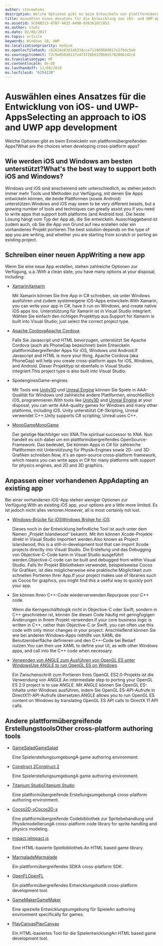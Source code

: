 ```yaml
---
author: stevewhims
description: Welche Optionen gibt es beim Entwickeln von plattformübergreifenden Apps?
title: Auswählen eines Ansatzes für die Entwicklung von iOS- und UWP-Apps
ms.assetid: 5CDAB313-07B7-4A32-A49B-026361DCC853
ms.author: stwhi
ms.date: 02/08/2017
ms.topic: article
keywords: Windows 10, UWP
ms.localizationpriority: medium
ms.openlocfilehash: c62624e83d1e8334cce711869088817e2f9dc5e0
ms.sourcegitcommit: f2c9a050a9137a473f28b613968d5782866142c6
ms.translationtype: MT
ms.contentlocale: de-DE
ms.lasthandoff: 11/09/2018
ms.locfileid: "6254139"
---
```

# <a name="selecting-an-approach-to-ios-and-uwp-app-development"></a><span data-ttu-id="9b78b-104">Auswählen eines Ansatzes für die Entwicklung von iOS- und UWP-Apps</span><span class="sxs-lookup"><span data-stu-id="9b78b-104">Selecting an approach to iOS and UWP app development</span></span>


<span data-ttu-id="9b78b-105">Welche Optionen gibt es beim Entwickeln von plattformübergreifenden Apps?</span><span class="sxs-lookup"><span data-stu-id="9b78b-105">What are the choices when developing cross-platform apps?</span></span>

## <a name="whats-the-best-way-to-support-both-ios-and-windows"></a><span data-ttu-id="9b78b-106">Wie werden iOS und Windows am besten unterstützt?</span><span class="sxs-lookup"><span data-stu-id="9b78b-106">What's the best way to support both iOS and Windows?</span></span>

<span data-ttu-id="9b78b-107">Windows und iOS sind anscheinend sehr unterschiedlich, es stehen jedoch immer mehr Tools und Methoden zur Verfügung, mit denen Sie Apps entwickeln können, die beide Plattformen (sowie Android) unterstützen.</span><span class="sxs-lookup"><span data-stu-id="9b78b-107">Windows and iOS may seem to be very different beasts, but a growing number of tools and techniques can greatly assist you if you need to write apps that support both platforms (and Android too).</span></span> <span data-ttu-id="9b78b-108">Die beste Lösung hängt vom Typ der App ab, die Sie entwickeln. Ausschlaggebend ist zudem auch, ob Sie die App von Grund auf neu erstellen oder ein vorhandenes Projekt portieren.</span><span class="sxs-lookup"><span data-stu-id="9b78b-108">The best solution depends on the type of app you are writing, and whether you are starting from scratch or porting an existing project.</span></span>

## <a name="writing-a-new-app"></a><span data-ttu-id="9b78b-109">Schreiben einer neuen App</span><span class="sxs-lookup"><span data-stu-id="9b78b-109">Writing a new app</span></span>

<span data-ttu-id="9b78b-110">Wenn Sie eine neue App erstellen, stehen zahlreiche Optionen zur Verfügung, u.a.:</span><span class="sxs-lookup"><span data-stu-id="9b78b-110">With a clean slate, you have many options at your disposal, including:</span></span>

-   [<span data-ttu-id="9b78b-111">Xamarin</span><span class="sxs-lookup"><span data-stu-id="9b78b-111">Xamarin</span></span>](http://go.microsoft.com/fwlink/p/?LinkID=320484)

    <span data-ttu-id="9b78b-112">Mit Xamarin können Sie Ihre App in C# schreiben, sie unter Windows ausführen und zudem systemeigene iOS-Apps entwickeln.</span><span class="sxs-lookup"><span data-stu-id="9b78b-112">With Xamarin, you can write your app in C#, have it run on Windows, and create native iOS apps too.</span></span> <span data-ttu-id="9b78b-113">Unterstützung für Xamarin ist in Visual Studio integriert. Wählen Sie einfach den richtigen Projekttyp aus.</span><span class="sxs-lookup"><span data-stu-id="9b78b-113">Support for Xamarin is built into Visual Studio; just select the correct project type.</span></span>

-   [<span data-ttu-id="9b78b-114">Apache Cordova</span><span class="sxs-lookup"><span data-stu-id="9b78b-114">Apache Cordova</span></span>](http://go.microsoft.com/fwlink/p/?LinkID=400439)

    <span data-ttu-id="9b78b-115">Falls Sie Javascript und HTML bevorzugen, unterstützt Sie Apache Cordova (auch als PhoneGap bezeichnet) beim Entwickeln plattformübergreifender Apps für iOS, Windows und Android.</span><span class="sxs-lookup"><span data-stu-id="9b78b-115">If Javascript and HTML is more your thing, Apache Cordova (aka PhoneGap) will help you create cross-platform apps for iOS, Windows, and Android.</span></span> <span data-ttu-id="9b78b-116">Dieser Projekttyp ist ebenfalls in Visual Studio integriert.</span><span class="sxs-lookup"><span data-stu-id="9b78b-116">This project type is also built into Visual Studio.</span></span>

-   <span data-ttu-id="9b78b-117">Spielengines</span><span class="sxs-lookup"><span data-stu-id="9b78b-117">Game-engines</span></span>

    <span data-ttu-id="9b78b-118">Mit Tools wie [Unity3D](http://go.microsoft.com/fwlink/p/?LinkID=320479) und [Unreal Engine](http://go.microsoft.com/fwlink/p/?LinkID=394062) können Sie Spiele in AAA-Qualität für Windows und zahlreiche andere Plattformen, einschließlich iOS, programmieren.</span><span class="sxs-lookup"><span data-stu-id="9b78b-118">With tools like [Unity3D](http://go.microsoft.com/fwlink/p/?LinkID=320479) and [Unreal Engine](http://go.microsoft.com/fwlink/p/?LinkID=394062) at your disposal, you can write AAA-quality games for Windows and many other platforms, including iOS.</span></span> <span data-ttu-id="9b78b-119">Unity unterstützt C#-Skripting, Unreal verwendet C++.</span><span class="sxs-lookup"><span data-stu-id="9b78b-119">Unity supports C# scripting; Unreal uses C++.</span></span>

-   [<span data-ttu-id="9b78b-120">MonoGame</span><span class="sxs-lookup"><span data-stu-id="9b78b-120">MonoGame</span></span>](http://go.microsoft.com/fwlink/p/?LinkID=320483)

    <span data-ttu-id="9b78b-121">Der geistige Nachfolger von XNA.</span><span class="sxs-lookup"><span data-stu-id="9b78b-121">The spiritual successor to XNA.</span></span> <span data-ttu-id="9b78b-122">Nun handelt es sich dabei um ein plattformübergreifendes OpenSource-Framework. Das bedeutet, Sie können Apps in C# für zahlreiche Plattformen mit Unterstützung für Physik-Engines sowie 2D- und 3D-Grafiken schreiben.</span><span class="sxs-lookup"><span data-stu-id="9b78b-122">Now, it's an open-source cross-platform framework, which means you can write apps in C# for many platforms with support for physics engines, and 2D and 3D graphics.</span></span>

## <a name="adapting-an-existing-app"></a><span data-ttu-id="9b78b-123">Anpassen einer vorhandenen App</span><span class="sxs-lookup"><span data-stu-id="9b78b-123">Adapting an existing app</span></span>

<span data-ttu-id="9b78b-124">Bei einer vorhandenen iOS-App stehen weniger Optionen zur Verfügung.</span><span class="sxs-lookup"><span data-stu-id="9b78b-124">With an existing iOS app, your options are a little more limited.</span></span> <span data-ttu-id="9b78b-125">Es ist jedoch nicht alles verloren.</span><span class="sxs-lookup"><span data-stu-id="9b78b-125">However, all is most certainly not lost.</span></span>

-   [<span data-ttu-id="9b78b-126">Windows-Brücke für iOS</span><span class="sxs-lookup"><span data-stu-id="9b78b-126">Windows Bridge for iOS</span></span>](https://go.microsoft.com/fwlink/p/?LinkId=619014)

    <span data-ttu-id="9b78b-127">Dieses noch in der Entwicklung befindliche Tool ist auch unter dem Namen „Projekt Islandwood“ bekannt. Mit ihm können Xcode-Projekte direkt in Visual Studio importiert werden.</span><span class="sxs-lookup"><span data-stu-id="9b78b-127">Also known as Project Islandwood, this is a still-in-development tool that can import Xcode projects directly into Visual Studio.</span></span> <span data-ttu-id="9b78b-128">Die Erstellung und das Debugging von Objective-C-Code kann in Visual Studio ausgeführt werden.</span><span class="sxs-lookup"><span data-stu-id="9b78b-128">Objective-C code can be built and debugged from within Visual Studio.</span></span> <span data-ttu-id="9b78b-129">Falls Ihr Projekt Bibliotheken verwendet, beispielsweise Cocos für Grafiken, ist dies möglicherweise eine praktische Möglichkeit zum schnellen Portieren Ihrer App.</span><span class="sxs-lookup"><span data-stu-id="9b78b-129">If your project makes use of libraries such as Cocos for graphics, you might find this a useful way to quickly port your app.</span></span>

-   <span data-ttu-id="9b78b-130">Sie können Ihren C++-Code wiederverwenden.</span><span class="sxs-lookup"><span data-stu-id="9b78b-130">Repurpose your C++ code.</span></span>

    <span data-ttu-id="9b78b-131">Wenn die Kerngeschäftslogik nicht in Objective-C oder Swift, sondern in C++ geschrieben ist, können Sie diesen Code häufig mit geringfügigen Änderungen in Ihrem Projekt verwenden.</span><span class="sxs-lookup"><span data-stu-id="9b78b-131">If your core business logic is written in C++, rather than Objective-C or Swift, you can often use this code with only minor changes in your project.</span></span> <span data-ttu-id="9b78b-132">Anschließend können Sie wie bei anderen Windows-Apps mithilfe von XAML die Benutzeroberfläche definieren und den C++-Code bei Bedarf nutzen.</span><span class="sxs-lookup"><span data-stu-id="9b78b-132">You can then use XAML to define your UI, as with other Windows apps, and call into the C++ code when necessary.</span></span>

-   [<span data-ttu-id="9b78b-133">Verwenden von ANGLE zum Ausführen von OpenGL ES unter Windows</span><span class="sxs-lookup"><span data-stu-id="9b78b-133">Use ANGLE to run OpenGL ES on Windows</span></span>](http://go.microsoft.com/fwlink/p/?linkid=618387)

    <span data-ttu-id="9b78b-134">Ein Zwischenschritt zum Portieren Ihres OpenGL ES2.0-Projekts ist die Verwendung von ANGLE.</span><span class="sxs-lookup"><span data-stu-id="9b78b-134">An intermediate step to porting your OpenGL ES 2.0 project is to use ANGLE.</span></span> <span data-ttu-id="9b78b-135">Mit ANGLE können Sie OpenGL ES-Inhalte unter Windows ausführen, indem Sie OpenGL ES-API-Aufrufe in DirectX11-API-Aufrufe übersetzen.</span><span class="sxs-lookup"><span data-stu-id="9b78b-135">ANGLE allows you to run OpenGL ES content on Windows by translating OpenGL ES API calls to DirectX 11 API calls.</span></span>

## <a name="other-cross-platform-authoring-tools"></a><span data-ttu-id="9b78b-136">Andere plattformübergreifende Erstellungstools</span><span class="sxs-lookup"><span data-stu-id="9b78b-136">Other cross-platform authoring tools</span></span>

-   [<span data-ttu-id="9b78b-137">GameSalad</span><span class="sxs-lookup"><span data-stu-id="9b78b-137">GameSalad</span></span>](http://go.microsoft.com/fwlink/p/?LinkID=320480)

    <span data-ttu-id="9b78b-138">Eine Spielerstellungsumgebung</span><span class="sxs-lookup"><span data-stu-id="9b78b-138">A game authoring environment.</span></span>

-   [<span data-ttu-id="9b78b-139">Construct 2</span><span class="sxs-lookup"><span data-stu-id="9b78b-139">Construct 2</span></span>]( http://go.microsoft.com/fwlink/p/?LinkID=320481)

    <span data-ttu-id="9b78b-140">Eine Spielerstellungsumgebung</span><span class="sxs-lookup"><span data-stu-id="9b78b-140">A game authoring environment.</span></span>

-   [<span data-ttu-id="9b78b-141">Titanium Studio</span><span class="sxs-lookup"><span data-stu-id="9b78b-141">Titanium Studio</span></span>](http://go.microsoft.com/fwlink/p/?LinkID=320482)

    <span data-ttu-id="9b78b-142">Eine plattformübergreifende Erstellungsumgebung</span><span class="sxs-lookup"><span data-stu-id="9b78b-142">A cross-platform authoring environment.</span></span>

-   [<span data-ttu-id="9b78b-143">Cocos2D-x</span><span class="sxs-lookup"><span data-stu-id="9b78b-143">Cocos2D-x</span></span>](http://go.microsoft.com/fwlink/p/?LinkID=320485)

    <span data-ttu-id="9b78b-144">Eine plattformübergreifende Codebibliothek zur Spritebehandlung und Physikmodellierung</span><span class="sxs-lookup"><span data-stu-id="9b78b-144">A cross-platform code library for sprite handling and physics modeling.</span></span>

-   [<span data-ttu-id="9b78b-145">Impact.js</span><span class="sxs-lookup"><span data-stu-id="9b78b-145">Impact.js</span></span>](http://go.microsoft.com/fwlink/p/?LinkID=320486)

    <span data-ttu-id="9b78b-146">Eine HTML-basierte Spielbibliothek.</span><span class="sxs-lookup"><span data-stu-id="9b78b-146">An HTML based game library.</span></span>

-   [<span data-ttu-id="9b78b-147">Marmalade</span><span class="sxs-lookup"><span data-stu-id="9b78b-147">Marmalade</span></span>](http://go.microsoft.com/fwlink/p/?LinkID=320487)

    <span data-ttu-id="9b78b-148">Ein plattformübergreifendes SDK</span><span class="sxs-lookup"><span data-stu-id="9b78b-148">A cross-platform SDK.</span></span>

-   [<span data-ttu-id="9b78b-149">OpenFL</span><span class="sxs-lookup"><span data-stu-id="9b78b-149">OpenFL</span></span>](http://go.microsoft.com/fwlink/p/?LinkID=320488)

    <span data-ttu-id="9b78b-150">Ein plattformübergreifendes Entwicklungstool</span><span class="sxs-lookup"><span data-stu-id="9b78b-150">A cross-platform development tool.</span></span>

-   [<span data-ttu-id="9b78b-151">GameMaker</span><span class="sxs-lookup"><span data-stu-id="9b78b-151">GameMaker</span></span>](http://go.microsoft.com/fwlink/p/?LinkID=320490)

    <span data-ttu-id="9b78b-152">Eine spezielle Entwicklungsumgebung für Spiele</span><span class="sxs-lookup"><span data-stu-id="9b78b-152">An authoring environment specifically for games.</span></span>

-   [<span data-ttu-id="9b78b-153">PlayCanvas</span><span class="sxs-lookup"><span data-stu-id="9b78b-153">PlayCanvas</span></span>](http://go.microsoft.com/fwlink/p/?LinkID=394061)

    <span data-ttu-id="9b78b-154">Ein HTML-basiertes Tool für die Spielentwicklung</span><span class="sxs-lookup"><span data-stu-id="9b78b-154">An HTML based game development tool.</span></span>

